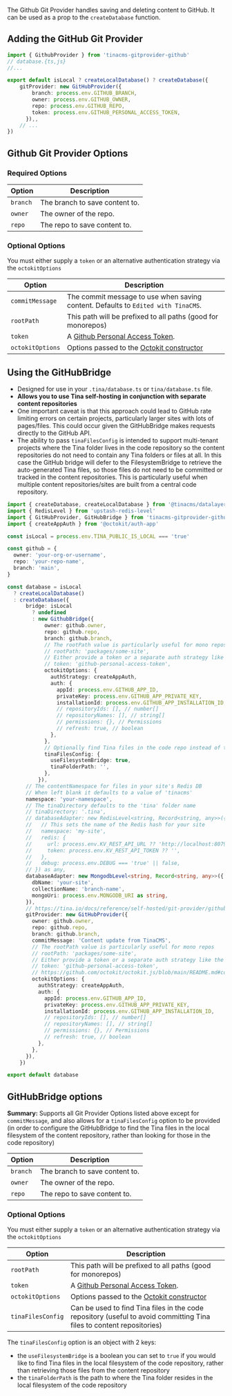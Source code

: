 The Github Git Provider handles saving and deleting content to GitHub. It can be used as a prop to the `createDatabase` function.

## Adding the GitHub Git Provider

```ts
import { GithubProvider } from 'tinacms-gitprovider-github'
// database.{ts,js}
//...

export default isLocal ? createLocalDatabase() ? createDatabase({
    gitProvider: new GitHubProvider({
        branch: process.env.GITHUB_BRANCH,
        owner: process.env.GITHUB_OWNER,
        repo: process.env.GITHUB_REPO,
        token: process.env.GITHUB_PERSONAL_ACCESS_TOKEN,
      }),,
    // ...
})
```

## Github Git Provider Options

### Required Options

| Option   | Description                    |
| -------- | ------------------------------ |
| `branch` | The branch to save content to. |
| `owner`  | The owner of the repo.         |
| `repo`   | The repo to save content to.   |

### Optional Options

You must either supply a `token` or an alternative authentication strategy via the `octokitOptions`

| Option           | Description                                                                                                                 |
| ---------------- | --------------------------------------------------------------------------------------------------------------------------- |
| `commitMessage`  | The commit message to use when saving content. Defaults to `Edited with TinaCMS`.                                           |
| `rootPath`       | This path will be prefixed to all paths (good for monorepos)                                                                |
| `token`          | A [Github Personal Access Token](https://github.com/settings/personal-access-tokens/new).                                   |
| `octokitOptions` | Options passed to the [Octokit constructor ](https://github.com/octokit/octokit.js/blob/main/README.md#constructor-options) |

## Using the GitHubBridge

- Designed for use in your `.tina/database.ts` or `tina/database.ts` file.
- **Allows you to use Tina self-hosting in conjunction with separate content repositories**
- One important caveat is that this approach could lead to GitHub rate limiting errors on certain projects, particularly larger sites with lots of pages/files. This could occur given the GitHubBridge makes requests directly to the GitHub API.
- The ability to pass `tinaFilesConfig` is intended to support multi-tenant projects where the Tina folder lives in the code repository so the content repositories do not need to contain any Tina folders or files at all. In this case the GitHub bridge will defer to the FilesystemBridge to retrieve the auto-generated Tina files, so those files do not need to be committed or tracked in the content repositories. This is particularly useful when multiple content repositories/sites are built from a central code repository.

```ts
import { createDatabase, createLocalDatabase } from '@tinacms/datalayer'
import { RedisLevel } from 'upstash-redis-level'
import { GitHubProvider, GitHubBridge } from 'tinacms-gitprovider-github'
import { createAppAuth } from '@octokit/auth-app'

const isLocal = process.env.TINA_PUBLIC_IS_LOCAL === 'true'

const github = {
  owner: 'your-org-or-username',
  repo: 'your-repo-name',
  branch: 'main',
}

const database = isLocal
  ? createLocalDatabase()
  : createDatabase({
      bridge: isLocal
        ? undefined
        : new GithubBridge({
            owner: github.owner,
            repo: github.repo,
            branch: github.branch,
            // The rootPath value is particularly useful for mono repos
            // rootPath: 'packages/some-site',
            // Either provide a token or a separate auth strategy like the example below
            // token: 'github-personal-access-token',
            octokitOptions: {
              authStrategy: createAppAuth,
              auth: {
                appId: process.env.GITHUB_APP_ID,
                privateKey: process.env.GITHUB_APP_PRIVATE_KEY,
                installationId: process.env.GITHUB_APP_INSTALLATION_ID,
                // repositoryIds: [], // number[]
                // repositoryNames: [], // string[]
                // permissions: {}, // Permissions
                // refresh: true, // boolean
              },
            },
            // Optionally find Tina files in the code repo instead of the content repo
            tinaFilesConfig: {
              useFilesystemBridge: true,
              tinaFolderPath: '',
            },
          }),
      // The contentNamespace for files in your site's Redis DB
      // When left blank it defaults to a value of 'tinacms'
      namespace: 'your-namespace',
      // The tinaDirectory defaults to the 'tina' folder name
      // tinaDirectory: '.tina',
      // databaseAdapter: new RedisLevel<string, Record<string, any>>({
      //   // This sets the name of the Redis hash for your site
      //   namespace: 'my-site',
      //   redis: {
      //     url: process.env.KV_REST_API_URL ?? 'http://localhost:8079',
      //     token: process.env.KV_REST_API_TOKEN ?? '',
      //   },
      //   debug: process.env.DEBUG === 'true' || false,
      // }) as any,
      databaseAdapter: new MongodbLevel<string, Record<string, any>>({
        dbName: 'your-site',
        collectionName: 'branch-name',
        mongoUri: process.env.MONGODB_URI as string,
      }),
      // https://tina.io/docs/reference/self-hosted/git-provider/github/
      gitProvider: new GitHubProvider({
        owner: github.owner,
        repo: github.repo,
        branch: github.branch,
        commitMessage: 'Content update from TinaCMS',
        // The rootPath value is particularly useful for mono repos
        // rootPath: 'packages/some-site',
        // Either provide a token or a separate auth strategy like the example below
        // token: 'github-personal-access-token',
        // https://github.com/octokit/octokit.js/blob/main/README.md#constructor-options
        octokitOptions: {
          authStrategy: createAppAuth,
          auth: {
            appId: process.env.GITHUB_APP_ID,
            privateKey: process.env.GITHUB_APP_PRIVATE_KEY,
            installationId: process.env.GITHUB_APP_INSTALLATION_ID,
            // repositoryIds: [], // number[]
            // repositoryNames: [], // string[]
            // permissions: {}, // Permissions
            // refresh: true, // boolean
          },
        },
      }),
    })

export default database
```

## GitHubBridge options

**Summary:** Supports all Git Provider Options listed above except for `commitMessage`, and also allows for a `tinaFilesConfig` option to be provided (in order to configure the GitHubBridge to find the Tina files in the local filesystem of the content repository, rather than looking for those in the code repository)

| Option   | Description                    |
| -------- | ------------------------------ |
| `branch` | The branch to save content to. |
| `owner`  | The owner of the repo.         |
| `repo`   | The repo to save content to.   |

### Optional Options

You must either supply a `token` or an alternative authentication strategy via the `octokitOptions`

| Option            | Description                                                                                                                 |
| ----------------- | --------------------------------------------------------------------------------------------------------------------------- |
| `rootPath`        | This path will be prefixed to all paths (good for monorepos)                                                                |
| `token`           | A [Github Personal Access Token](https://github.com/settings/personal-access-tokens/new).                                   |
| `octokitOptions`  | Options passed to the [Octokit constructor ](https://github.com/octokit/octokit.js/blob/main/README.md#constructor-options) |
| `tinaFilesConfig` | Can be used to find Tina files in the code repository (useful to avoid committing Tina files to content repositories)       |

The `tinaFilesConfig` option is an object with 2 keys:

- the `useFilesystemBridge` is a boolean you can set to `true` if you would like to find Tina files in the local filesystem of the code repository, rather than retrieving those files from the content repository
- the `tinaFolderPath` is the path to where the Tina folder resides in the local filesystem of the code repository
